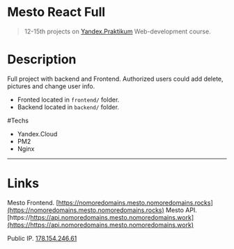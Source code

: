 # Mesto React Full
> 12-15th projects on [Yandex.Praktikum](https://practicum.yandex.ru/profile/web/) Web-development course.

# Description
Full project with backend and Frontend. Authorized users could add delete, pictures and change user info.
- Fronted located in `frontend/` folder.
- Backend located in `backend/` folder.

#Techs
- Yandex.Cloud
- PM2
- Nginx

---
# Links

Mesto Frontend. [https://nomoredomains.mesto.nomoredomains.rocks](https://nomoredomains.mesto.nomoredomains.rocks)
Mesto API. [https://https://api.nomoredomains.mesto.nomoredomains.work](https://https://api.nomoredomains.mesto.nomoredomains.work)

Public IP. [178.154.246.61](178.154.246.61)
